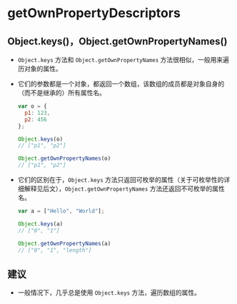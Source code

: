 # getOwnPropertyDescriptors

## Object.keys()，Object.getOwnPropertyNames()

  - `Object.keys` 方法和 `Object.getOwnPropertyNames` 方法很相似，一般用来遍历对象的属性。

  - 它们的参数都是一个对象，都返回一个数组，该数组的成员都是对象自身的（而不是继承的）所有属性名。

    ```javascript
    var o = {
      p1: 123,
      p2: 456
    };

    Object.keys(o)
    // ["p1", "p2"]

    Object.getOwnPropertyNames(o)
    // ["p1", "p2"]
    ```

  - 它们的区别在于，`Object.keys` 方法只返回可枚举的属性（关于可枚举性的详细解释见后文），`Object.getOwnPropertyNames` 方法还返回不可枚举的属性名。

    ```javascript
    var a = ["Hello", "World"];

    Object.keys(a)
    // ["0", "1"]

    Object.getOwnPropertyNames(a)
    // ["0", "1", "length"]
    ```

## 建议

  - 一般情况下，几乎总是使用 `Object.keys` 方法，遍历数组的属性。
